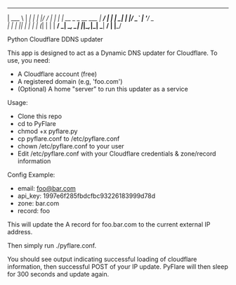______     ______ _
| ___ \    |  ___| |
| |_/ /   _| |_  | | __ _ _ __ ___
|  __/ | | |  _| | |/ _` | '__/ _ \
| |  | |_| | |   | | (_| | | |  __/
\_|   \__, \_|   |_|\__,_|_|  \___|
       __/ |
      |___/  

Python Cloudflare DDNS updater

This app is designed to act as a Dynamic DNS updater for Cloudflare. To use, you need:

* A Cloudflare account (free)
* A registered domain (e.g, 'foo.com')
* (Optional) A home "server" to run this updater as a service

Usage:

- Clone this repo
- cd to PyFlare
- chmod +x pyflare.py
- cp pyflare.conf to /etc/pyflare.conf
- chown /etc/pyflare.conf to your user
- Edit /etc/pyflare.conf with your Cloudflare credentials & zone/record information

Config Example:

- email: foo@bar.com
- api_key: 1997e6f285fbdcfbc93226183999d78d
- zone: bar.com
- record: foo

This will update the A record for foo.bar.com to the current external IP address.

Then simply run ./pyflare.conf.

You should see output indicating successful loading of cloudflare information, then successful POST of your IP update. PyFlare will then sleep for 300 seconds and update again.
